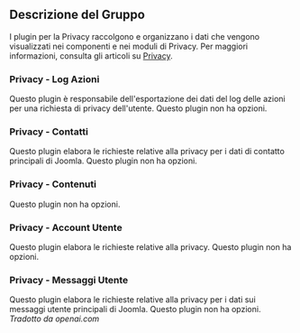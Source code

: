 <!-- Filename: Chunk4x:Extensions_Plugin_Manager_Edit_Privacy_Group / Display title: Gruppo Privacy -->

## Descrizione del Gruppo

I plugin per la Privacy raccolgono e organizzano i dati che vengono visualizzati nei componenti e nei moduli di Privacy. Per maggiori informazioni, consulta gli articoli su [Privacy](jdocmanual?article=user/privacy/privacy-outline).

### Privacy - Log Azioni

Questo plugin è responsabile dell'esportazione dei dati del log delle azioni per una richiesta di privacy dell'utente. Questo plugin non ha opzioni.

### Privacy - Contatti

Questo plugin elabora le richieste relative alla privacy per i dati di contatto principali di Joomla. Questo plugin non ha opzioni.

### Privacy - Contenuti

Questo plugin non ha opzioni.

### Privacy - Account Utente

Questo plugin elabora le richieste relative alla privacy. Questo plugin non ha opzioni.

### Privacy - Messaggi Utente

Questo plugin elabora le richieste relative alla privacy per i dati sui messaggi utente principali di Joomla. Questo plugin non ha opzioni.
*Tradotto da openai.com*

